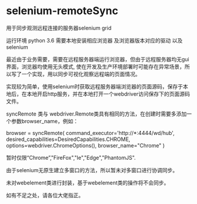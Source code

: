 # selenium-remoteSync
用于同步观测远程连接的服务器selenium grid


运行环境 python 3.6 需要本地安装相应浏览器 及浏览器版本对应的驱动 以及 selenium



最近由于业务需要，需要在远程服务器端运行浏览器，但由于远程服务器均无gui界面，浏览器均使用无头模式,
使在开发及生产环境部署时可能存在异常场景，所以写了一个实现，用以同步可视化观察远程端的页面情况。



实现较为简单，使用selenium时获取远程服务器端浏览器的页面源码，保存于本地后，在本地开启http服务，并在本地打开一个webdriver访问保存下的页面源码文件。


syncRemote 类与 webdriver.Remote类具有相同的方法，在创建时需要多添加一个参数browser_name，例如：

browser = syncRemote(
command_executor='http://*:4444/wd/hub',
desired_capabilities=DesiredCapabilities.CHROME, 
options=webdriver.ChromeOptions(),
browser_name="Chrome"
)


暂时仅限“Chrome”,"FireFox","Ie","Edge","PhantomJS".


由于selenium无原生建立多窗口的方法，所以暂未对多窗口进行协调同步。


未对webelement类进行封装，基于webelement类的操作将不会同步。


如有不足之处，请各位大佬指正。


